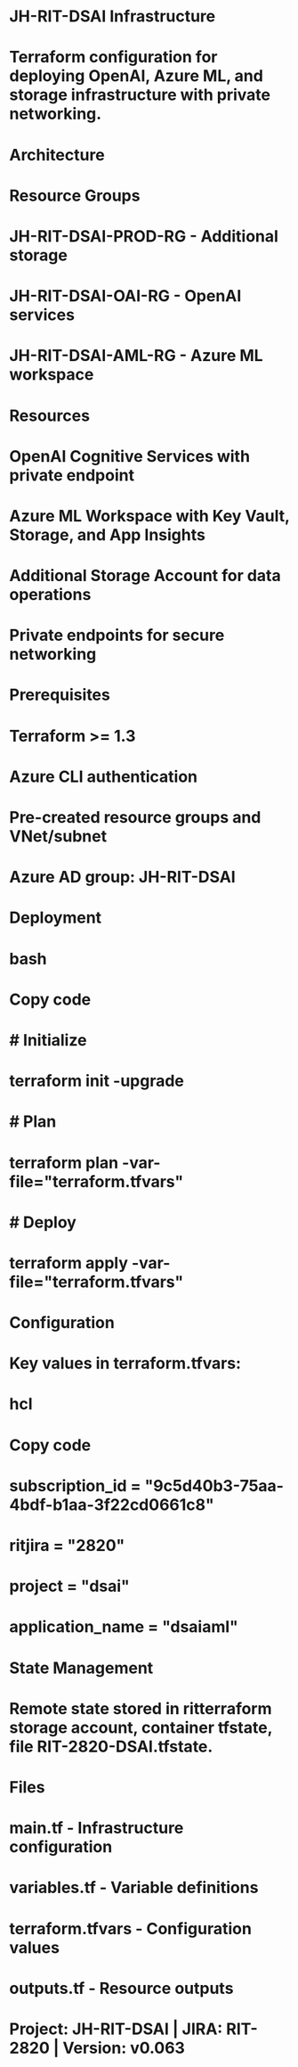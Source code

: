 # JH-RIT-DSAI Infrastructure

# Terraform configuration for deploying OpenAI, Azure ML, and storage infrastructure with private networking.

# 

# Architecture

# Resource Groups

# JH-RIT-DSAI-PROD-RG - Additional storage

# JH-RIT-DSAI-OAI-RG - OpenAI services

# JH-RIT-DSAI-AML-RG - Azure ML workspace

# Resources

# OpenAI Cognitive Services with private endpoint

# Azure ML Workspace with Key Vault, Storage, and App Insights

# Additional Storage Account for data operations

# Private endpoints for secure networking

# Prerequisites

# Terraform >= 1.3

# Azure CLI authentication

# Pre-created resource groups and VNet/subnet

# Azure AD group: JH-RIT-DSAI

# Deployment

# bash

# Copy code

# \# Initialize

# terraform init -upgrade

# 

# \# Plan

# terraform plan -var-file="terraform.tfvars"

# 

# \# Deploy

# terraform apply -var-file="terraform.tfvars"

# Configuration

# Key values in terraform.tfvars:

# 

# hcl

# Copy code

# subscription\_id = "9c5d40b3-75aa-4bdf-b1aa-3f22cd0661c8"

# ritjira = "2820"

# project = "dsai" 

# application\_name = "dsaiaml"

# State Management

# Remote state stored in ritterraform storage account, container tfstate, file RIT-2820-DSAI.tfstate.

# 

# Files

# main.tf - Infrastructure configuration

# variables.tf - Variable definitions

# terraform.tfvars - Configuration values

# outputs.tf - Resource outputs

# Project: JH-RIT-DSAI | JIRA: RIT-2820 | Version: v0.063


